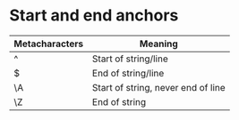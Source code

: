 # Start and end anchors

Metacharacters | Meaning
---------------|----------------------
^              | Start of string/line
$              | End of string/line
\A             | Start of string, never end of line
\Z             | End of string
